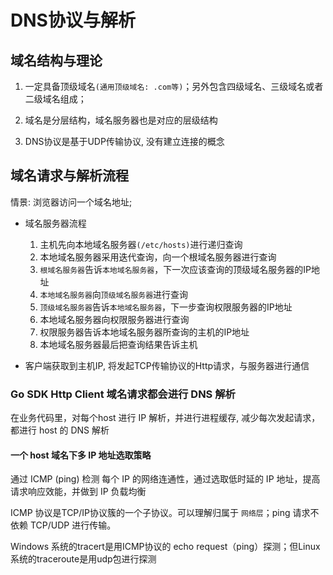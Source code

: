 # DNS协议与解析

## 域名结构与理论

1. 一定具备顶级域名`(通用顶级域名: .com等)`；另外包含四级域名、三级域名或者二级域名组成；

2. 域名是分层结构，域名服务器也是对应的层级结构

3. DNS协议是基于UDP传输协议, 没有建立连接的概念

## 域名请求与解析流程

情景: 浏览器访问一个域名地址;

- 域名服务器流程

    1. 主机先向本地域名服务器`(/etc/hosts)`进行递归查询
    2. 本地域名服务器采用迭代查询，向一个根域名服务器进行查询
    3. `根域名服务器`告诉`本地域名服务器`，下一次应该查询的顶级域名服务器的IP地址
    4. `本地域名服务器`向`顶级域名服务器`进行查询
    5. `顶级域名服务器`告诉`本地域名服务器`，下一步查询权限服务器的IP地址
    6. 本地域名服务器向权限服务器进行查询
    7. 权限服务器告诉本地域名服务器所查询的主机的IP地址
    8. 本地域名服务器最后把查询结果告诉主机

- 客户端获取到主机IP, 将发起TCP传输协议的Http请求，与服务器进行通信

### Go SDK Http Client 域名请求都会进行 DNS 解析

在业务代码里，对每个host 进行 IP 解析，并进行进程缓存, 减少每次发起请求，都进行 host 的 DNS 解析

#### 一个 host 域名下多 IP 地址选取策略

通过 ICMP (ping) 检测 每个 IP 的网络连通性，通过选取低时延的 IP 地址，提高请求响应效能，并做到 IP 负载均衡

ICMP 协议是TCP/IP协议簇的一个子协议。可以理解归属于 `网络层`；ping 请求不依赖 TCP/UDP 进行传输。

Windows 系统的tracert是用ICMP协议的 echo request（ping）探测；但Linux 系统的traceroute是用udp包进行探测
